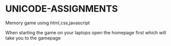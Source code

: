 # UNICODE-ASSIGNMENTS

Memory game using html,css,javascript

When starting the game on your laptops open the homepage first which will take you to the gamepage


